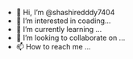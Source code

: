 - 👋 Hi, I’m @shashiredddy7404
- 👀 I’m interested in coading...
- 🌱 I’m currently learning ...
- 💞️ I’m looking to collaborate on ...
- 📫 How to reach me ...

<!---
shashiredddy7404/shashiredddy7404 is a ✨ special ✨ repository because its `README.md` (this file) appears on your GitHub profile.
You can click the Preview link to take a look at your changes.
--->
